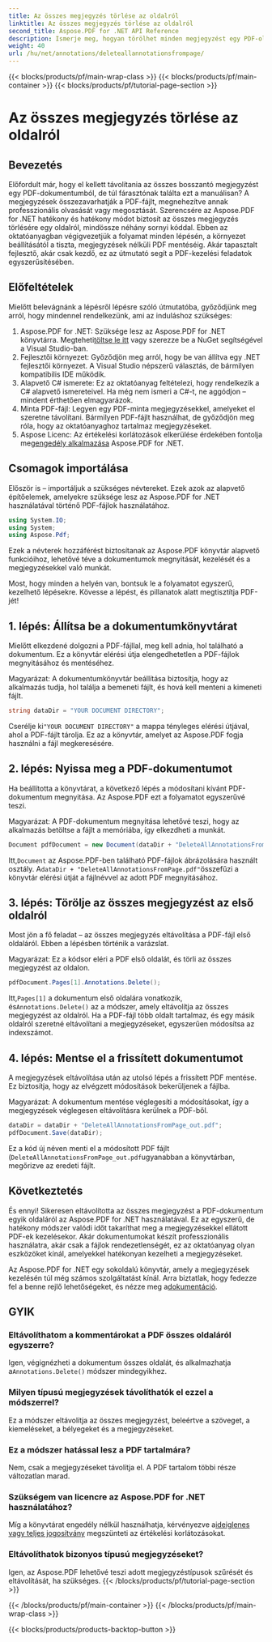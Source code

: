 ```yaml
---
title: Az összes megjegyzés törlése az oldalról
linktitle: Az összes megjegyzés törlése az oldalról
second_title: Aspose.PDF for .NET API Reference
description: Ismerje meg, hogyan törölhet minden megjegyzést egy PDF-oldalról az Aspose.PDF for .NET segítségével. Kövesse lépésenkénti útmutatónkat a PDF-fájlok hatékony tisztításához.
weight: 40
url: /hu/net/annotations/deleteallannotationsfrompage/
---
```


{{< blocks/products/pf/main-wrap-class >}}
{{< blocks/products/pf/main-container >}}
{{< blocks/products/pf/tutorial-page-section >}}

# Az összes megjegyzés törlése az oldalról

## Bevezetés
Előfordult már, hogy el kellett távolítania az összes bosszantó megjegyzést egy PDF-dokumentumból, de túl fárasztónak találta ezt a manuálisan? A megjegyzések összezavarhatják a PDF-fájlt, megnehezítve annak professzionális olvasását vagy megosztását. Szerencsére az Aspose.PDF for .NET hatékony és hatékony módot biztosít az összes megjegyzés törlésére egy oldalról, mindössze néhány sornyi kóddal. Ebben az oktatóanyagban végigvezetjük a folyamat minden lépésén, a környezet beállításától a tiszta, megjegyzések nélküli PDF mentéséig. Akár tapasztalt fejlesztő, akár csak kezdő, ez az útmutató segít a PDF-kezelési feladatok egyszerűsítésében.

## Előfeltételek

Mielőtt belevágnánk a lépésről lépésre szóló útmutatóba, győződjünk meg arról, hogy mindennel rendelkezünk, ami az induláshoz szükséges:

1.  Aspose.PDF for .NET: Szüksége lesz az Aspose.PDF for .NET könyvtárra. Megteheti[töltse le itt](https://releases.aspose.com/pdf/net/) vagy szerezze be a NuGet segítségével a Visual Studio-ban.
2. Fejlesztői környezet: Győződjön meg arról, hogy be van állítva egy .NET fejlesztői környezet. A Visual Studio népszerű választás, de bármilyen kompatibilis IDE működik.
3. Alapvető C# ismerete: Ez az oktatóanyag feltételezi, hogy rendelkezik a C# alapvető ismereteivel. Ha még nem ismeri a C#-t, ne aggódjon – mindent érthetően elmagyarázok.
4. Minta PDF-fájl: Legyen egy PDF-minta megjegyzésekkel, amelyeket el szeretne távolítani. Bármilyen PDF-fájlt használhat, de győződjön meg róla, hogy az oktatóanyaghoz tartalmaz megjegyzéseket.
5.  Aspose Licenc: Az értékelési korlátozások elkerülése érdekében fontolja meg[engedély alkalmazása](https://purchase.aspose.com/temporary-license/) Aspose.PDF for .NET.

## Csomagok importálása

Először is – importáljuk a szükséges névtereket. Ezek azok az alapvető építőelemek, amelyekre szüksége lesz az Aspose.PDF for .NET használatával történő PDF-fájlok használatához.

```csharp
using System.IO;
using System;
using Aspose.Pdf;
```

Ezek a névterek hozzáférést biztosítanak az Aspose.PDF könyvtár alapvető funkcióihoz, lehetővé téve a dokumentumok megnyitását, kezelését és a megjegyzésekkel való munkát.

Most, hogy minden a helyén van, bontsuk le a folyamatot egyszerű, kezelhető lépésekre. Kövesse a lépést, és pillanatok alatt megtisztítja PDF-jét!

## 1. lépés: Állítsa be a dokumentumkönyvtárat

Mielőtt elkezdené dolgozni a PDF-fájllal, meg kell adnia, hol található a dokumentum. Ez a könyvtár elérési útja elengedhetetlen a PDF-fájlok megnyitásához és mentéséhez.

Magyarázat: A dokumentumkönyvtár beállítása biztosítja, hogy az alkalmazás tudja, hol találja a bemeneti fájlt, és hová kell menteni a kimeneti fájlt.

```csharp
string dataDir = "YOUR DOCUMENT DIRECTORY";
```

 Cserélje ki`"YOUR DOCUMENT DIRECTORY"` a mappa tényleges elérési útjával, ahol a PDF-fájlt tárolja. Ez az a könyvtár, amelyet az Aspose.PDF fogja használni a fájl megkeresésére.

## 2. lépés: Nyissa meg a PDF-dokumentumot

Ha beállította a könyvtárat, a következő lépés a módosítani kívánt PDF-dokumentum megnyitása. Az Aspose.PDF ezt a folyamatot egyszerűvé teszi.

Magyarázat: A PDF-dokumentum megnyitása lehetővé teszi, hogy az alkalmazás betöltse a fájlt a memóriába, így elkezdheti a munkát.

```csharp
Document pdfDocument = new Document(dataDir + "DeleteAllAnnotationsFromPage.pdf");
```

 Itt,`Document` az Aspose.PDF-ben található PDF-fájlok ábrázolására használt osztály. A`dataDir + "DeleteAllAnnotationsFromPage.pdf"`összefűzi a könyvtár elérési útját a fájlnévvel az adott PDF megnyitásához.

## 3. lépés: Törölje az összes megjegyzést az első oldalról

Most jön a fő feladat – az összes megjegyzés eltávolítása a PDF-fájl első oldaláról. Ebben a lépésben történik a varázslat.

Magyarázat: Ez a kódsor eléri a PDF első oldalát, és törli az összes megjegyzést az oldalon.

```csharp
pdfDocument.Pages[1].Annotations.Delete();
```

 Itt,`Pages[1]` a dokumentum első oldalára vonatkozik, és`Annotations.Delete()` az a módszer, amely eltávolítja az összes megjegyzést az oldalról. Ha a PDF-fájl több oldalt tartalmaz, és egy másik oldalról szeretné eltávolítani a megjegyzéseket, egyszerűen módosítsa az indexszámot.

## 4. lépés: Mentse el a frissített dokumentumot

A megjegyzések eltávolítása után az utolsó lépés a frissített PDF mentése. Ez biztosítja, hogy az elvégzett módosítások bekerüljenek a fájlba.

Magyarázat: A dokumentum mentése véglegesíti a módosításokat, így a megjegyzések véglegesen eltávolításra kerülnek a PDF-ből.

```csharp
dataDir = dataDir + "DeleteAllAnnotationsFromPage_out.pdf";
pdfDocument.Save(dataDir);
```

Ez a kód új néven menti el a módosított PDF fájlt (`DeleteAllAnnotationsFromPage_out.pdf`ugyanabban a könyvtárban, megőrizve az eredeti fájlt.

## Következtetés

És ennyi! Sikeresen eltávolította az összes megjegyzést a PDF-dokumentum egyik oldaláról az Aspose.PDF for .NET használatával. Ez az egyszerű, de hatékony módszer valódi időt takaríthat meg a megjegyzésekkel ellátott PDF-ek kezelésekor. Akár dokumentumokat készít professzionális használatra, akár csak a fájlok rendezetlenségét, ez az oktatóanyag olyan eszközöket kínál, amelyekkel hatékonyan kezelheti a megjegyzéseket.

 Az Aspose.PDF for .NET egy sokoldalú könyvtár, amely a megjegyzések kezelésén túl még számos szolgáltatást kínál. Arra biztatlak, hogy fedezze fel a benne rejlő lehetőségeket, és nézze meg a[dokumentáció](https://reference.aspose.com/pdf/net/).

## GYIK

### Eltávolíthatom a kommentárokat a PDF összes oldaláról egyszerre?
 Igen, végignézheti a dokumentum összes oldalát, és alkalmazhatja a`Annotations.Delete()` módszer mindegyikhez.

### Milyen típusú megjegyzések távolíthatók el ezzel a módszerrel?
Ez a módszer eltávolítja az összes megjegyzést, beleértve a szöveget, a kiemeléseket, a bélyegeket és a megjegyzéseket.

### Ez a módszer hatással lesz a PDF tartalmára?
Nem, csak a megjegyzéseket távolítja el. A PDF tartalom többi része változatlan marad.

### Szükségem van licencre az Aspose.PDF for .NET használatához?
 Míg a könyvtárat engedély nélkül használhatja, kérvényezve a[ideiglenes vagy teljes jogosítvány](https://purchase.aspose.com/temporary-license/) megszünteti az értékelési korlátozásokat.

### Eltávolíthatok bizonyos típusú megjegyzéseket?
Igen, az Aspose.PDF lehetővé teszi adott megjegyzéstípusok szűrését és eltávolítását, ha szükséges.
{{< /blocks/products/pf/tutorial-page-section >}}

{{< /blocks/products/pf/main-container >}}
{{< /blocks/products/pf/main-wrap-class >}}

{{< blocks/products/products-backtop-button >}}
